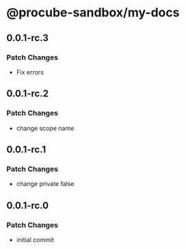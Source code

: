 # @procube-sandbox/my-docs

## 0.0.1-rc.3

### Patch Changes

- Fix errors

## 0.0.1-rc.2

### Patch Changes

- change scope name

## 0.0.1-rc.1

### Patch Changes

- change private false

## 0.0.1-rc.0

### Patch Changes

- initial commit

